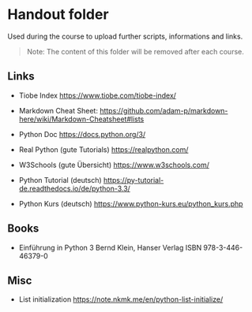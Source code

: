 # Handout folder

Used during the course to upload further scripts, informations and links. 

> Note: The content of this folder will be removed after each course.


## Links

- Tiobe Index
  https://www.tiobe.com/tiobe-index/ 

- Markdown Cheat Sheet:
  https://github.com/adam-p/markdown-here/wiki/Markdown-Cheatsheet#lists 

- Python Doc
  https://docs.python.org/3/ 

- Real Python (gute Tutorials)
  https://realpython.com/

- W3Schools (gute Übersicht)
  https://www.w3schools.com/

- Python Tutorial (deutsch)
  https://py-tutorial-de.readthedocs.io/de/python-3.3/

- Python Kurs (deutsch)
  https://www.python-kurs.eu/python_kurs.php 


## Books

- Einführung in Python 3 
  Bernd Klein, Hanser Verlag
  ISBN 978-3-446-46379-0

## Misc

- List initialization
  https://note.nkmk.me/en/python-list-initialize/

  